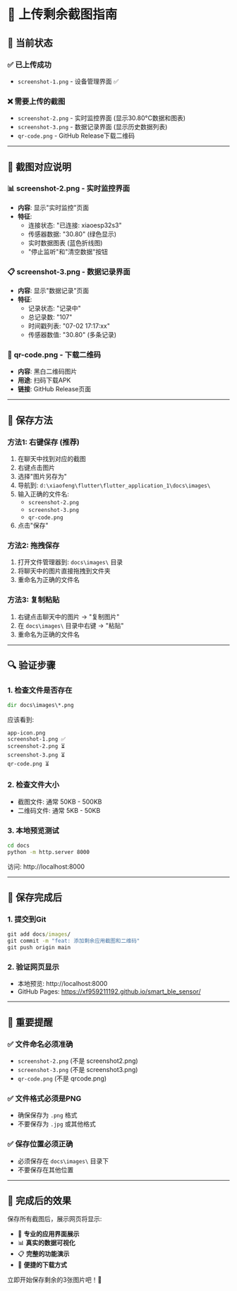 # 📸 上传剩余截图指南

## 🎯 **当前状态**

### ✅ **已上传成功**
- `screenshot-1.png` - 设备管理界面 ✅

### ❌ **需要上传的截图**
- `screenshot-2.png` - 实时监控界面 (显示30.80°C数据和图表)
- `screenshot-3.png` - 数据记录界面 (显示历史数据列表)
- `qr-code.png` - GitHub Release下载二维码

---

## 📱 **截图对应说明**

### 📊 **screenshot-2.png** - 实时监控界面
- **内容**: 显示"实时监控"页面
- **特征**: 
  - 连接状态: "已连接: xiaoesp32s3"
  - 传感器数据: "30.80" (绿色显示)
  - 实时数据图表 (蓝色折线图)
  - "停止监听"和"清空数据"按钮

### 📋 **screenshot-3.png** - 数据记录界面
- **内容**: 显示"数据记录"页面
- **特征**:
  - 记录状态: "记录中"
  - 总记录数: "107"
  - 时间戳列表: "07-02 17:17:xx"
  - 传感器数值: "30.80" (多条记录)

### 📱 **qr-code.png** - 下载二维码
- **内容**: 黑白二维码图片
- **用途**: 扫码下载APK
- **链接**: GitHub Release页面

---

## 💾 **保存方法**

### **方法1: 右键保存** (推荐)
1. 在聊天中找到对应的截图
2. 右键点击图片
3. 选择"图片另存为"
4. 导航到: `d:\xiaofeng\flutter\flutter_application_1\docs\images\`
5. 输入正确的文件名:
   - `screenshot-2.png`
   - `screenshot-3.png` 
   - `qr-code.png`
6. 点击"保存"

### **方法2: 拖拽保存**
1. 打开文件管理器到: `docs\images\` 目录
2. 将聊天中的图片直接拖拽到文件夹
3. 重命名为正确的文件名

### **方法3: 复制粘贴**
1. 右键点击聊天中的图片 → "复制图片"
2. 在 `docs\images\` 目录中右键 → "粘贴"
3. 重命名为正确的文件名

---

## 🔍 **验证步骤**

### 1. 检查文件是否存在
```cmd
dir docs\images\*.png
```

应该看到:
```
app-icon.png
screenshot-1.png ✅
screenshot-2.png ⏳
screenshot-3.png ⏳
qr-code.png ⏳
```

### 2. 检查文件大小
- 截图文件: 通常 50KB - 500KB
- 二维码文件: 通常 5KB - 50KB

### 3. 本地预览测试
```cmd
cd docs
python -m http.server 8000
```
访问: http://localhost:8000

---

## 🚀 **保存完成后**

### 1. 提交到Git
```cmd
git add docs/images/
git commit -m "feat: 添加剩余应用截图和二维码"
git push origin main
```

### 2. 验证网页显示
- 本地预览: http://localhost:8000
- GitHub Pages: https://xf959211192.github.io/smart_ble_sensor/

---

## 🎯 **重要提醒**

### ✅ **文件命名必须准确**
- `screenshot-2.png` (不是 screenshot2.png)
- `screenshot-3.png` (不是 screenshot3.png)
- `qr-code.png` (不是 qrcode.png)

### ✅ **文件格式必须是PNG**
- 确保保存为 `.png` 格式
- 不要保存为 `.jpg` 或其他格式

### ✅ **保存位置必须正确**
- 必须保存在 `docs\images\` 目录下
- 不要保存在其他位置

---

## 🎊 **完成后的效果**

保存所有截图后，展示网页将显示:
- 📱 **专业的应用界面展示**
- 📊 **真实的数据可视化**
- 📋 **完整的功能演示**
- 📱 **便捷的下载方式**

立即开始保存剩余的3张图片吧！🚀
